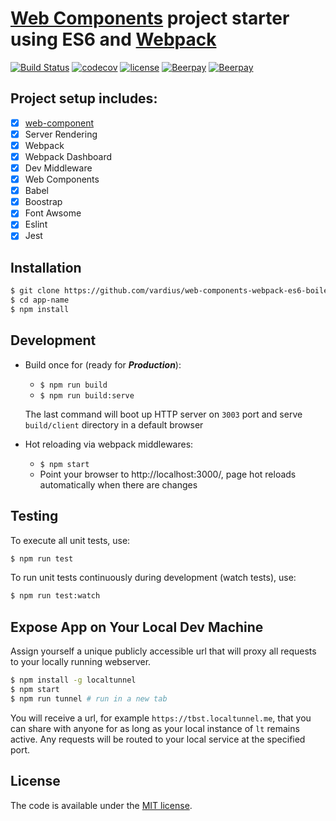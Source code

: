 # [Web Components](https://www.webcomponents.org/) project starter using ES6 and [Webpack](https://webpack.github.io/)
[![Build Status](https://travis-ci.org/vardius/web-components-webpack-es6-boilerplate.svg?branch=master)](https://travis-ci.org/vardius/web-components-webpack-es6-boilerplate)
[![codecov](https://codecov.io/gh/vardius/web-components-webpack-es6-boilerplate/branch/master/graph/badge.svg)](https://codecov.io/gh/vardius/web-components-webpack-es6-boilerplate)
[![license](https://img.shields.io/github/license/vardius/vardius.svg)](LICENSE.txt)
[![Beerpay](https://beerpay.io/vardius/web-components-webpack-es6-boilerplate/badge.svg?style=beer-square)](https://beerpay.io/vardius/web-components-webpack-es6-boilerplate)  [![Beerpay](https://beerpay.io/vardius/web-components-webpack-es6-boilerplate/make-wish.svg?style=flat-square)](https://beerpay.io/vardius/web-components-webpack-es6-boilerplate?focus=wish)

## Project setup includes:

- [x] [web-component](https://github.com/vardius/web-component)
- [x] Server Rendering
- [x] Webpack
- [x] Webpack Dashboard
- [x] Dev Middleware
- [x] Web Components
- [x] Babel
- [x] Boostrap
- [x] Font Awsome
- [x] Eslint
- [x] Jest

## Installation

```sh
$ git clone https://github.com/vardius/web-components-webpack-es6-boilerplate app-name
$ cd app-name
$ npm install
```

## Development

* Build once for (ready for ***Production***):
  * `$ npm run build`
  * `$ npm run build:serve`

  The last command will boot up HTTP server on `3003` port and serve `build/client` directory in a default browser

* Hot reloading via webpack middlewares:
  * `$ npm start`
  * Point your browser to http://localhost:3000/, page hot reloads automatically when there are changes

## Testing

To execute all unit tests, use:

```sh
$ npm run test
```

To run unit tests continuously during development (watch tests), use:

```sh
$ npm run test:watch
```

## Expose App on Your Local Dev Machine

Assign yourself a unique publicly accessible url that will proxy all requests to your locally running webserver.

```sh
$ npm install -g localtunnel
$ npm start
$ npm run tunnel # run in a new tab
```

You will receive a url, for example `https://tbst.localtunnel.me`, that you can share with anyone for as long as your local instance of `lt` remains active. Any requests will be routed to your local service at the specified port.

## License

The code is available under the [MIT license](LICENSE.txt).
